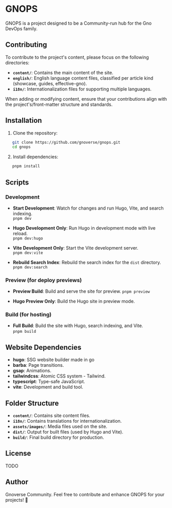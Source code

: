 # GNOPS

GNOPS is a project designed to be a Community-run hub for the Gno DevOps family.

## Contributing

To contribute to the project's content, please focus on the following directories:

- **`content/`**: Contains the main content of the site.
- **`english/`**: English language content files, classified per article kind (showcase, guides, effective-gno).
- **`i18n/`**: Internationalization files for supporting multiple languages.

When adding or modifying content, ensure that your contributions align with the project's/front-matter structure and standards.

## Installation

1. Clone the repository:

```bash
   git clone https://github.com/gnoverse/gnops.git
   cd gnops
```

2. Install dependencies:

```bash
   pnpm install
```

## Scripts

### Development

- **Start Development**: Watch for changes and run Hugo, Vite, and search indexing.  
  `pnpm dev`

- **Hugo Development Only**: Run Hugo in development mode with live reload.  
  `pnpm dev:hugo`

- **Vite Development Only**: Start the Vite development server.  
  `pnpm dev:vite`

- **Rebuild Search Index**: Rebuild the search index for the `dist` directory.  
  `pnpm dev:search`

### Preview (for deploy previews)

- **Preview Build**: Build and serve the site for preview.
  `pnpm preview`

- **Hugo Preview Only**: Build the Hugo site in preview mode.

### Build (for hosting)

- **Full Build**: Build the site with Hugo, search indexing, and Vite.  
  `pnpm build`

## Website Dependencies

- **hugo**: SSG website builder made in go
- **barba**: Page transitions.
- **gsap**: Animations.
- **tailwindcss**: Atomic CSS system - Tailwind.
- **typescript**: Type-safe JavaScript.
- **vite**: Development and build tool.

## Folder Structure

- **`content/`**: Contains site content files.
- **`i18n/`**: Contains translations for internationalization.
- **`assets/images/`**: Media files used on the site.
- **`dist/`**: Output for built files (used by Hugo and Vite).
- **`build/`**: Final build directory for production.

## License

TODO

## Author

Gnoverse Community.
Feel free to contribute and enhance GNOPS for your projects! 🚀

